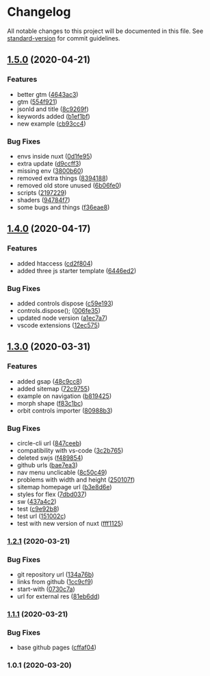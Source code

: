 # Changelog

All notable changes to this project will be documented in this file. See [standard-version](https://github.com/conventional-changelog/standard-version) for commit guidelines.

## [1.5.0](https://github.com/LuXDAmore/generative-art/compare/v1.4.1...v1.5.0) (2020-04-21)


### Features

* better gtm ([4643ac3](https://github.com/LuXDAmore/generative-art/commit/4643ac3563ef470e6912c00c8b7f9aa11c024fa9))
* gtm ([554f921](https://github.com/LuXDAmore/generative-art/commit/554f921d81b6abc2b26cc2fccdf075138ade06a1))
* jsonld and title ([8c9269f](https://github.com/LuXDAmore/generative-art/commit/8c9269f5db5de36679b47e09824bc52ce6b400c9))
* keywords added ([b1ef1bf](https://github.com/LuXDAmore/generative-art/commit/b1ef1bfedf30844486b622e5cfb47fdf68bcc8a7))
* new example ([cb93cc4](https://github.com/LuXDAmore/generative-art/commit/cb93cc474693b9d901eda02266c228d2679cdb87))


### Bug Fixes

* envs inside nuxt ([0d1fe95](https://github.com/LuXDAmore/generative-art/commit/0d1fe950aa380b3690d96fc95eb5ebb7a48c6344))
* extra update ([d9ccff3](https://github.com/LuXDAmore/generative-art/commit/d9ccff31e4ec586ebb3e0948cbf513c675e0e4ba))
* missing env ([3800b60](https://github.com/LuXDAmore/generative-art/commit/3800b6090147b0f4d07b7b2afc22af71841aa3af))
* removed extra things ([8394188](https://github.com/LuXDAmore/generative-art/commit/8394188ee06ecc485936e7c3e32ffde31a9e7722))
* removed old store unused ([6b06fe0](https://github.com/LuXDAmore/generative-art/commit/6b06fe04cfdc34e8c0d8dd9baba948db1eadb55c))
* scripts ([2197229](https://github.com/LuXDAmore/generative-art/commit/2197229b960b774413c05a9b573c2a933df0f40a))
* shaders ([94784f7](https://github.com/LuXDAmore/generative-art/commit/94784f774de3926d5cf40f53737af07adeb95ec7))
* some bugs and things ([f36eae8](https://github.com/LuXDAmore/generative-art/commit/f36eae8f0ed1997962b5605dd9807aedc860db5b))

## [1.4.0](https://github.com/LuXDAmore/generative-art/compare/v1.3.1...v1.4.0) (2020-04-17)


### Features

* added htaccess ([cd2f804](https://github.com/LuXDAmore/generative-art/commit/cd2f8047e7cacbcebbf5352522959874a4fa8860))
* added three js starter template ([6446ed2](https://github.com/LuXDAmore/generative-art/commit/6446ed275cce044a2a0b15a9c06f72aef6433ec3))


### Bug Fixes

* added controls dispose ([c59e193](https://github.com/LuXDAmore/generative-art/commit/c59e19364bd05a933c1c516ff7fad00c792f4295))
* controls.dispose(); ([006fe35](https://github.com/LuXDAmore/generative-art/commit/006fe350f5fc2a0905b87b77adda62b3cd822ad3))
* updated node version ([a1ec7a7](https://github.com/LuXDAmore/generative-art/commit/a1ec7a7562b15f81a3153c92485021e00ba78079))
* vscode extensions ([12ec575](https://github.com/LuXDAmore/generative-art/commit/12ec575cc200d7d17e252c3eac28b16dc901e293))

## [1.3.0](https://github.com/LuXDAmore/generative-art/compare/v1.2.2...v1.3.0) (2020-03-31)


### Features

* added gsap ([48c9cc8](https://github.com/LuXDAmore/generative-art/commit/48c9cc8a9f320910ce5127d9c6120fafbd2ca87a))
* added sitemap ([72c9755](https://github.com/LuXDAmore/generative-art/commit/72c9755656d3c3d833b53a0bde7d4f739fbd7bbf))
* example on navigation ([b819425](https://github.com/LuXDAmore/generative-art/commit/b819425312ccfdc20089f21d03e90b1bc7e9a20b))
* morph shape ([f83c1bc](https://github.com/LuXDAmore/generative-art/commit/f83c1bc3b0189106416164a61e4de29b60447042))
* orbit controls importer ([80988b3](https://github.com/LuXDAmore/generative-art/commit/80988b325420d67cc4761668edf1632d1aa1e365))


### Bug Fixes

* circle-cli url ([847ceeb](https://github.com/LuXDAmore/generative-art/commit/847ceebc3cc21f020a939e676e7133c22ac50ee4))
* compatibility with vs-code ([3c2b765](https://github.com/LuXDAmore/generative-art/commit/3c2b7651511771ca02cc47814761a7e7b82a156a))
* deleted swjs ([f489854](https://github.com/LuXDAmore/generative-art/commit/f48985482697f31a7cdc98f028333d60196479d1))
* github urls ([bae7ea3](https://github.com/LuXDAmore/generative-art/commit/bae7ea34b63554804dc42e4163d93c9ef9ed5ae1))
* nav menu unclicable ([8c50c49](https://github.com/LuXDAmore/generative-art/commit/8c50c492bba7d9aae4eb8e3bcf614ca75eadccbd))
* problems with width and height ([250107f](https://github.com/LuXDAmore/generative-art/commit/250107f62d80f2df9984193d56b8d7bf1efe6bfa))
* sitemap homepage url ([b3e8d6e](https://github.com/LuXDAmore/generative-art/commit/b3e8d6ebc64ecbb3dae3d60a9868658a3a9ba66e))
* styles for flex ([7dbd037](https://github.com/LuXDAmore/generative-art/commit/7dbd037d4055eda6dd55f95ab843ed1e4c63fd88))
* sw ([437a4c2](https://github.com/LuXDAmore/generative-art/commit/437a4c2555590d92ae1b1f553fb912156b944d8b))
* test ([c9e92b8](https://github.com/LuXDAmore/generative-art/commit/c9e92b8d12bbcb989fe0b36f4e6823412525bfd2))
* test url ([151002c](https://github.com/LuXDAmore/generative-art/commit/151002cc9cd3b9b63a66dc0a20ade9df5b72f667))
* test with new version of nuxt ([fff1125](https://github.com/LuXDAmore/generative-art/commit/fff11256b2447e7fccdcb78c444cd36ac220493b))

### [1.2.1](https://github.com/LuXDAmore/generative-art/compare/v1.2.0...v1.2.1) (2020-03-21)


### Bug Fixes

* git repository url ([134a76b](https://github.com/LuXDAmore/generative-art/commit/134a76b6c614f8fd22c94f19e49b7c9c64afd91d))
* links from github ([1cc9cf9](https://github.com/LuXDAmore/generative-art/commit/1cc9cf9e91d8c1eb4ff7fc5a9e77b36cb188df41))
* start-with ([0730c7a](https://github.com/LuXDAmore/generative-art/commit/0730c7a160c3c94e3ad4b3a347812047fea015f1))
* url for external res ([81eb6dd](https://github.com/LuXDAmore/generative-art/commit/81eb6dd6b5087c49a83da10abb639b324ed70bbe))

### [1.1.1](https://github.com/LuXDAmore/generative-art/compare/v1.1.0...v1.1.1) (2020-03-21)


### Bug Fixes

* base github pages ([cffaf04](https://github.com/LuXDAmore/generative-art/commit/cffaf04cfbac79950427d20829bedca40eb67c02))

### 1.0.1 (2020-03-20)
